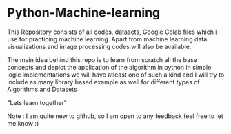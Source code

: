 # Python-Machine-learning
This Repository consists of all codes, datasets, Google Colab files which i use for practicing machine learning. Apart from machine learning data visualizations and image processing codes will also be available.

The main idea behind this repo is to learn from scratch all the base concepts and depict the application of the algorithm in python in simple logic implementations we will have atleast one of such a kind and I will try to include as many library based example as well for different types of Algorithms and Datasets

"Lets learn together"

Note : I am quite new to github, so I am open to any feedback feel free to let me know :)

